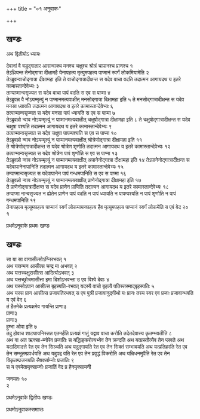 +++
title = "०१ अनुवाकः"

+++
## खण्डः


अथ द्वितीयोऽ ध्यायः

देवानां वै षडुद्गातार आसन्वाक्च मनश्च चक्षुश्च श्रोत्रं चापानश्च
प्राणश्च १   
तेऽध्रियन्त तेनोद्गात्रा दीक्षामहै येनापहत्य
मृत्युमपहत्य पाप्मानं स्वर्गं लोकमियामेति २   
तेऽब्रुवन्वाचोद्गात्रा
दीक्षामहा इति ते वाचोद्गात्रादीक्षन्त स यदेव वाचा वदति तदात्मन
आगायदथ य इतरे कामास्तान्देवेभ्यः ३   
ताम्पाप्मान्वसृज्यत स यदेव वाचा
पापं वदति स एव स पाप्मा ४   
तेऽब्रुवन्न वै नोऽयम्मृत्युं न
पाप्मानमत्यवाक्षीत् मनसोद्गात्रा दिक्षामहा इति ५
ते मनसोद्गात्रादीक्षन्त स यदेव मनसा ध्यायति तदात्मन आगायदथ य इतरे
कामास्तान्देवेभ्यः ६   
तत्पाप्मान्वसृज्यत स यदेव मनसा पापं
ध्यायति स एव स पाप्मा ७   
तेऽब्रुवन्नो न्वाव नोऽयम्मृत्युं न
पाप्मानमत्यवाक्षीत् चक्षुषोद्गात्रा दीक्षामहा इति ८
ते चक्षुषोद्गात्रादीक्षन्त स यदेव चक्षुषा पश्यति तदात्मन आगायदथ य इतरे
कामास्तान्देवेभ्यः ९   
तत्पाप्मान्वसृज्यत स यदेव चक्षुषा पापम्पश्यति स एव
स पाप्मा १०   
तेऽब्रुवन्नो न्वाव नोऽयम्मृत्युं न पाप्मानमत्यवाक्षीत्
श्रोत्रेणोद्गात्रा दीक्षामहा इति ११   
ते
श्रोत्रेणोद्गात्रादीक्षन्त
स यदेव श्रोत्रेण शृणोति तदात्मन आगायदथ य इतरे कामास्तान्देवेभ्यः १२
तत्पाप्मान्वसृज्यत स यदेव श्रोत्रेण पापं शृणोति स एव स पाप्मा
१३   
तेऽब्रुवन्नो न्वाव नोऽयम्मृत्युं न पाप्मानमत्यवाक्षीत्
अपानेनोद्गात्रा दीक्षामहा इति १४
तेऽपानेनोद्गात्रादीक्षन्त स
यदेवापानेनापानिति तदात्मन आगायदथ य
इतरे कामास्तान्देवेभ्यः १५   
तम्पाप्मान्वसृज्यत स यदेवापानेन पापं
गन्धमपानिति स एव स पाप्मा १६   
तेऽब्रुवन्नो न्वाव नोऽयम्मृत्युं न
पाप्मानमत्यवाक्षीत् प्राणेनोद्गात्रा दीक्षामहा इति १७   
ते
प्राणेनोद्गात्रादीक्षन्त स यदेव प्राणेन प्राणिति तदात्मन आगायदथ य
इतरे कामास्तान्देवेभ्यः १८   
तम्पाप्मा नान्वसृज्यत न ह्येतेन प्राणेन
पापं वदति न पापं ध्यायति न पापम्पश्यति न पापं शृणोति न पापं गन्धमपानिति
१९   
तेनापहत्य मृत्युमपहत्य पाप्मानं स्वर्गं लोकमायनपहत्य हैव मृत्युमपहत्य पाप्मानं स्वर्गं लोकमेति य एवं वेद २०   
१

प्रथमेऽनुवाके प्रथमः खण्डः

## खण्डः 

 

सा या सा वागासीत्सोऽग्निरभवत् १   
अथ यत्तन्मन आसीत्स चन्द्र मा अभवत् २   
अथ
यत्तच्चक्षुरासीत्स आदित्योऽभवत् ३   
अथ यत्तच्छ्रोत्रमासीत्ता इमा
दिशोऽभवन्ता उ एव विश्वे देवाः ४   
अथ यस्सोऽपान आसीत्स
बृहस्पति-रभवत् यदस्यै वाचो बृहत्यै पतिस्तस्माद्बृहस्पतिः ५   
अथ
यस्स प्राण आसीत्स प्रजापतिरभवत् स एष पुत्री प्रजावानुद्गीथो यः प्राणः
तस्य स्वर एव प्रजाः प्रजावान्भवति य एवं वेद ६   
तं हैतमेके प्रत्यक्षमेव
गायन्ति प्राणा३   
प्राणा३   
प्राणा३   
हुम्भा ओवा इति ७   
तदु होवाच
शाट्यायनिस्तत एतमर्हति प्रत्यक्षं गातुं यद्वाव
वाचा करोति तदेतदेवास्य कृतम्भवतीति ८   
अथ वा अत ऋक्सा-म्नोरेव प्रजातिः
स यद्धिङ्करोत्यभ्येव तेन क्रन्दति अथ यत्प्रस्तौत्यैव तेन प्लवते अथ
यदादिमादत्ते रेत एव तेन सिञ्चति अथ यदुद्गायति रेत एव तेन
सिक्तं सम्भावयति अथ यत्प्रतिहरति रेत एव तेन सम्भूतम्प्रवर्धयति
अथ यदुपद्र वति रेत एव तेन प्रवृद्धं विकरोति अथ यन्निधनमुपैति रेत एव
तेन विकृतम्प्रजनयति सैषर्क्साम्नोः प्रजातिः ९   
स य एवमेतामृक्साम्नोः
प्रजातिं वेद प्र हैनमृक्सामनी 

जनयतः १०   
२   


प्रथमेऽनुवाके द्वितीयः खण्डः

प्रथमोऽनुवाकस्समाप्तः 
